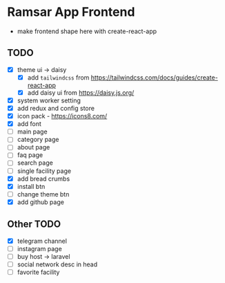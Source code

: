 # Ramsar App Frontend

- make frontend shape here with create-react-app

## TODO

- [x] theme ui -> daisy
  - [x] add `tailwindcss` from https://tailwindcss.com/docs/guides/create-react-app
  - [x] add daisy ui from https://daisy.js.org/
- [x] system worker setting
- [x] add redux and config store
- [x] icon pack - https://icons8.com/
- [x] add font
- [ ] main page
- [ ] category page
- [ ] about page
- [ ] faq page
- [ ] search page
- [ ] single facility page
- [x] add bread crumbs
- [x] install btn
- [ ] change theme btn
- [x] add github page

## Other TODO

- [x] telegram channel
- [ ] instagram page
- [ ] buy host -> laravel
- [ ] social network desc in head
- [ ] favorite facility
